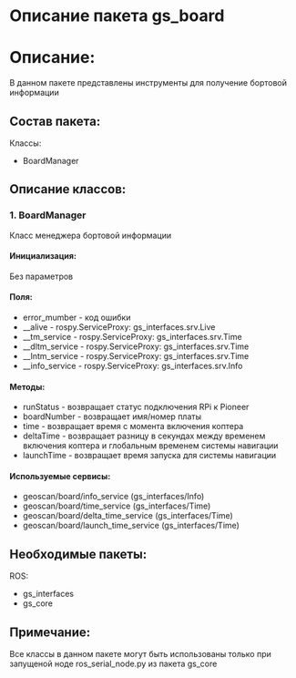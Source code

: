 # Описание пакета gs_board

# Описание:
В данном пакете представлены инструменты для получение бортовой информации

## Состав пакета:
Классы:
* BoardManager

## Описание классов:

### 1. BoardManager
Класс менеджера бортовой информации

#### Инициализация:
Без параметров

#### Поля:
* error_mumber - код ошибки
* __alive - rospy.ServiceProxy: gs_interfaces.srv.Live
* __tm_service - rospy.ServiceProxy: gs_interfaces.srv.Time
* __dltm_service - rospy.ServiceProxy: gs_interfaces.srv.Time
* __lntm_service - rospy.ServiceProxy: gs_interfaces.srv.Time
* __info_service - rospy.ServiceProxy: gs_interfaces.srv.Info

#### Методы:
* runStatus - возвращает статус подключения RPi к Pioneer
* boardNumber - возвращает имя/номер платы
* time - возвращает время с момента включения коптера
* deltaTime - возвращает разницу в секундах между временем включения коптера и глобальным временем системы навигации
* launchTime - возвращает время запуска для системы навигации

#### Используемые сервисы:
* geoscan/board/info_service (gs_interfaces/Info)
* geoscan/board/time_service (gs_interfaces/Time)
* geoscan/board/delta_time_service (gs_interfaces/Time)
* geoscan/board/launch_time_service (gs_interfaces/Time)

## Необходимые пакеты:
ROS:
* gs_interfaces
* gs_core

## Примечание:
Все классы в данном пакете могут быть использованы только при запущеной ноде ros_serial_node.py из пакета gs_core